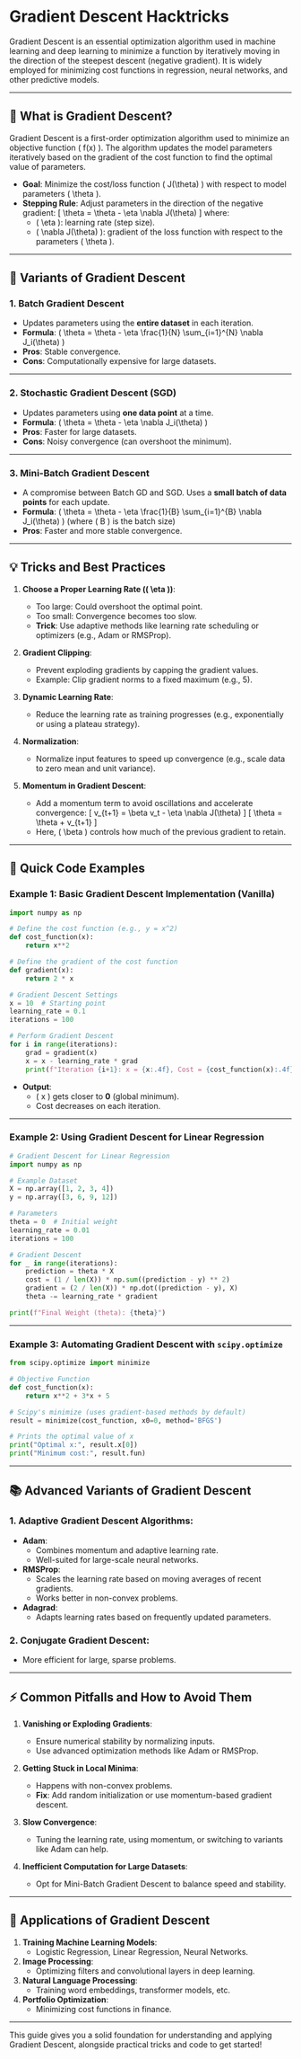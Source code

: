 # Gradient Descent Hacktricks

Gradient Descent is an essential optimization algorithm used in machine learning and deep learning to minimize a function by iteratively moving in the direction of the steepest descent (negative gradient). It is widely employed for minimizing cost functions in regression, neural networks, and other predictive models.

---

## 🚀 **What is Gradient Descent?**

Gradient Descent is a first-order optimization algorithm used to minimize an objective function \( f(x) \). The algorithm updates the model parameters iteratively based on the gradient of the cost function to find the optimal value of parameters.

- **Goal**: Minimize the cost/loss function \( J(\theta) \) with respect to model parameters \( \theta \).
- **Stepping Rule**: Adjust parameters in the direction of the negative gradient:
  \[
  \theta = \theta - \eta \nabla J(\theta)
  \]
  where:
  - \( \eta \): learning rate (step size).
  - \( \nabla J(\theta) \): gradient of the loss function with respect to the parameters \( \theta \).

---

## 🧩 **Variants of Gradient Descent**

### 1. **Batch Gradient Descent**
- Updates parameters using the **entire dataset** in each iteration.
- **Formula**: \( \theta = \theta - \eta \frac{1}{N} \sum_{i=1}^{N} \nabla J_i(\theta) \)
- **Pros**: Stable convergence.
- **Cons**: Computationally expensive for large datasets.

---

### 2. **Stochastic Gradient Descent (SGD)**
- Updates parameters using **one data point** at a time.
- **Formula**: \( \theta = \theta - \eta \nabla J_i(\theta) \)
- **Pros**: Faster for large datasets.
- **Cons**: Noisy convergence (can overshoot the minimum).

---

### 3. **Mini-Batch Gradient Descent**
- A compromise between Batch GD and SGD. Uses a **small batch of data points** for each update.
- **Formula**: \( \theta = \theta - \eta \frac{1}{B} \sum_{i=1}^{B} \nabla J_i(\theta) \)
  (where \( B \) is the batch size)
- **Pros**: Faster and more stable convergence.

---

## 💡 **Tricks and Best Practices**

1. **Choose a Proper Learning Rate (\( \eta \))**:
   - Too large: Could overshoot the optimal point.
   - Too small: Convergence becomes too slow.
   - **Trick**: Use adaptive methods like learning rate scheduling or optimizers (e.g., Adam or RMSProp).

2. **Gradient Clipping**:
   - Prevent exploding gradients by capping the gradient values.
   - Example: Clip gradient norms to a fixed maximum (e.g., 5).

3. **Dynamic Learning Rate**:
   - Reduce the learning rate as training progresses (e.g., exponentially or using a plateau strategy).

4. **Normalization**:
   - Normalize input features to speed up convergence (e.g., scale data to zero mean and unit variance).

5. **Momentum in Gradient Descent**:
   - Add a momentum term to avoid oscillations and accelerate convergence:
     \[
     v_{t+1} = \beta v_t - \eta \nabla J(\theta)
     \]
     \[
     \theta = \theta + v_{t+1}
     \]
   - Here, \( \beta \) controls how much of the previous gradient to retain.

---

## 🔧 **Quick Code Examples**

### Example 1: Basic Gradient Descent Implementation (Vanilla)
```python
import numpy as np

# Define the cost function (e.g., y = x^2)
def cost_function(x):
    return x**2

# Define the gradient of the cost function
def gradient(x):
    return 2 * x

# Gradient Descent Settings
x = 10  # Starting point
learning_rate = 0.1
iterations = 100

# Perform Gradient Descent
for i in range(iterations):
    grad = gradient(x)
    x = x - learning_rate * grad
    print(f"Iteration {i+1}: x = {x:.4f}, Cost = {cost_function(x):.4f}")
```
- **Output**:
  - \( x \) gets closer to **0** (global minimum).
  - Cost decreases on each iteration.

---

### Example 2: Using Gradient Descent for Linear Regression
```python
# Gradient Descent for Linear Regression
import numpy as np

# Example Dataset
X = np.array([1, 2, 3, 4])
y = np.array([3, 6, 9, 12])

# Parameters
theta = 0  # Initial weight
learning_rate = 0.01
iterations = 100

# Gradient Descent
for _ in range(iterations):
    prediction = theta * X
    cost = (1 / len(X)) * np.sum((prediction - y) ** 2)
    gradient = (2 / len(X)) * np.dot((prediction - y), X)
    theta -= learning_rate * gradient

print(f"Final Weight (theta): {theta}")
```

---

### Example 3: Automating Gradient Descent with `scipy.optimize`
```python
from scipy.optimize import minimize

# Objective Function
def cost_function(x):
    return x**2 + 3*x + 5

# Scipy's minimize (uses gradient-based methods by default)
result = minimize(cost_function, x0=0, method='BFGS')

# Prints the optimal value of x
print("Optimal x:", result.x[0])
print("Minimum cost:", result.fun)
```

---

## 📚 **Advanced Variants of Gradient Descent**

### 1. **Adaptive Gradient Descent Algorithms**:
- **Adam**:
  - Combines momentum and adaptive learning rate.
  - Well-suited for large-scale neural networks.
- **RMSProp**:
  - Scales the learning rate based on moving averages of recent gradients.
  - Works better in non-convex problems.
- **Adagrad**:
  - Adapts learning rates based on frequently updated parameters.

### 2. **Conjugate Gradient Descent**:
- More efficient for large, sparse problems.

---

## ⚡ **Common Pitfalls and How to Avoid Them**

1. **Vanishing or Exploding Gradients**:
   - Ensure numerical stability by normalizing inputs.
   - Use advanced optimization methods like Adam or RMSProp.

2. **Getting Stuck in Local Minima**:
   - Happens with non-convex problems.
   - **Fix**: Add random initialization or use momentum-based gradient descent.

3. **Slow Convergence**:
   - Tuning the learning rate, using momentum, or switching to variants like Adam can help.

4. **Inefficient Computation for Large Datasets**:
   - Opt for Mini-Batch Gradient Descent to balance speed and stability.

---

## 💼 **Applications of Gradient Descent**

1. **Training Machine Learning Models**:
   - Logistic Regression, Linear Regression, Neural Networks.
2. **Image Processing**:
   - Optimizing filters and convolutional layers in deep learning.
3. **Natural Language Processing**:
   - Training word embeddings, transformer models, etc.
4. **Portfolio Optimization**:
   - Minimizing cost functions in finance.

---

This guide gives you a solid foundation for understanding and applying Gradient Descent, alongside practical tricks and code to get started!